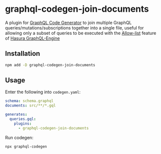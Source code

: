 # graphql-codegen-join-documents
A plugin for [GraphQL Code Generator](https://graphql-code-generator.com/docs/getting-started/index) to join multiple GraphQL queries/mutations/subscriptions together into a single file, useful for allowing only a subset of queries to be executed with the [Allow-list](https://hasura.io/docs/1.0/graphql/manual/deployment/allow-list.html) feature of [Hasura GraphQL-Engine](https://github.com/hasura/graphql-engine)

## Installation
``` bash
npm add -D graphql-codegen-join-documents
```

## Usage
Enter the following into `codegen.yaml`:
``` yaml
schema: schema.graphql
documents: src/**/*.gql

generates:
  queries.gql:
    plugins:
      - graphql-codegen-join-documents
```

Run codegen:
``` bash
npx graphql-codegen
```
